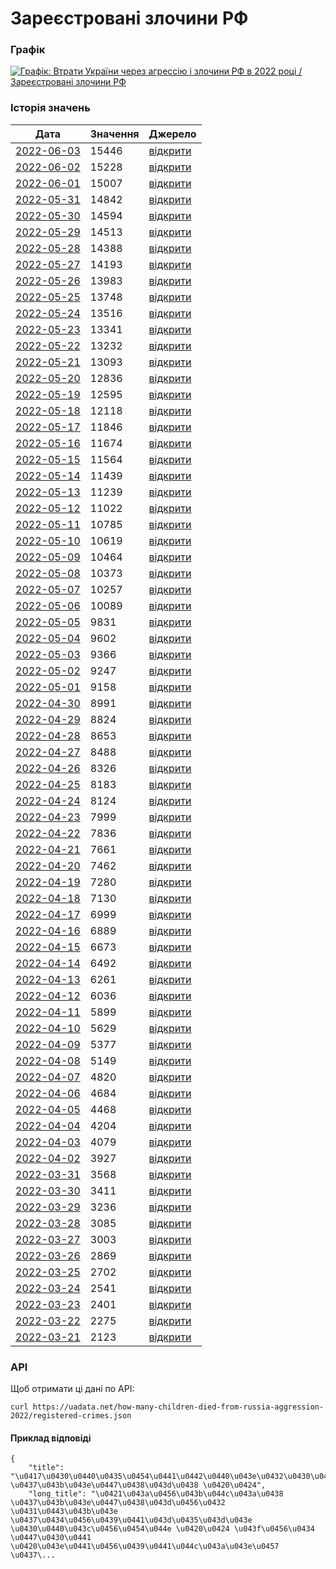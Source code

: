 # Зареєстровані злочини РФ
### Графік
[ ![Графік: Втрати України через агрессію і злочини РФ в 2022 році / Зареєстровані злочини РФ](https://uadata.net/screen?459633&u=%2Fhow-many-children-died-from-russia-aggression-2022%2Fregistered-crimes) ](https://uadata.net/how-many-children-died-from-russia-aggression-2022/registered-crimes)

### Історія значень
| Дата | Значення | Джерело |
|---|---|---|
| [2022-06-03](https://uadata.net/how-many-children-died-from-russia-aggression-2022/registered-crimes/2022-06-03+08%3A23%3A57) | 15446 | [відкрити](https://www.gp.gov.ua/storage/uploads/597ffeb2-28be-4f0e-bfe2-2768d8b316cb/warcrime-03062022ua.jpg) |
| [2022-06-02](https://uadata.net/how-many-children-died-from-russia-aggression-2022/registered-crimes/2022-06-02+11%3A36%3A03) | 15228 | [відкрити](https://www.gp.gov.ua/storage/uploads/0df50a2f-b09b-4acd-ab98-ccc7d5ec7c1b/warcrime-02062022ua.jpg) |
| [2022-06-01](https://uadata.net/how-many-children-died-from-russia-aggression-2022/registered-crimes/2022-06-01+06%3A44%3A14) | 15007 | [відкрити](https://www.gp.gov.ua/storage/uploads/a9840353-69f0-42ef-b03e-03cc52d8b6ac/warcrime-01062022ua.jpg) |
| [2022-05-31](https://uadata.net/how-many-children-died-from-russia-aggression-2022/registered-crimes/2022-05-31+09%3A39%3A54) | 14842 | [відкрити](https://www.gp.gov.ua/storage/uploads/fa464778-c46c-4add-b446-0b20627cfde9/warcrime-31052022ua.jpg) |
| [2022-05-30](https://uadata.net/how-many-children-died-from-russia-aggression-2022/registered-crimes/2022-05-30+08%3A32%3A08) | 14594 | [відкрити](https://www.gp.gov.ua/storage/uploads/ce92ebd2-912a-400f-adab-e10e13d44ea4/warcrime-30052022ua.jpg) |
| [2022-05-29](https://uadata.net/how-many-children-died-from-russia-aggression-2022/registered-crimes/2022-05-29+08%3A55%3A06) | 14513 | [відкрити](https://www.gp.gov.ua/storage/uploads/3db0a616-eec0-4d70-a8cb-142d6a129788/warcrime-29052022ua.jpg) |
| [2022-05-28](https://uadata.net/how-many-children-died-from-russia-aggression-2022/registered-crimes/2022-05-28+11%3A05%3A25) | 14388 | [відкрити](https://www.gp.gov.ua/storage/uploads/e38ee9d0-f7b7-4517-a995-917e5d6e7e0d/warcrime-28052022ua.jpg) |
| [2022-05-27](https://uadata.net/how-many-children-died-from-russia-aggression-2022/registered-crimes/2022-05-27+17%3A21%3A07) | 14193 | [відкрити](https://www.gp.gov.ua/storage/uploads/6295eb8f-a960-468d-a2cd-6a2e6a4310d0/warcrime-27052022ua.jpg) |
| [2022-05-26](https://uadata.net/how-many-children-died-from-russia-aggression-2022/registered-crimes/2022-05-26+08%3A00%3A33) | 13983 | [відкрити](https://www.gp.gov.ua/storage/uploads/73f85b57-924d-4eca-9189-3de1adb93eff/warcrime-26052022ua.jpg) |
| [2022-05-25](https://uadata.net/how-many-children-died-from-russia-aggression-2022/registered-crimes/2022-05-25+07%3A58%3A28) | 13748 | [відкрити](https://www.gp.gov.ua/storage/uploads/2554fe1d-349c-466d-a2fa-72413977fe56/warcrime-25052022ua.jpg) |
| [2022-05-24](https://uadata.net/how-many-children-died-from-russia-aggression-2022/registered-crimes/2022-05-24+11%3A19%3A51) | 13516 | [відкрити](https://www.gp.gov.ua/storage/uploads/98276e98-b416-4dac-ab8e-7b984c14ff1d/warcrime-23052022ua.jpg) |
| [2022-05-23](https://uadata.net/how-many-children-died-from-russia-aggression-2022/registered-crimes/2022-05-23+07%3A11%3A36) | 13341 | [відкрити](https://www.gp.gov.ua/storage/uploads/b2f0b927-4c5b-4c1e-80b9-0eaf8547a526/warcrime-23052022ua.jpg) |
| [2022-05-22](https://uadata.net/how-many-children-died-from-russia-aggression-2022/registered-crimes/2022-05-22+06%3A36%3A09) | 13232 | [відкрити](https://www.gp.gov.ua/storage/uploads/ad04446b-f4e2-4d07-a442-9896048f1013/warcrime-22052022ua.jpg) |
| [2022-05-21](https://uadata.net/how-many-children-died-from-russia-aggression-2022/registered-crimes/2022-05-21+07%3A08%3A13) | 13093 | [відкрити](https://www.gp.gov.ua/storage/uploads/d9035f56-4f5b-4fb3-834d-53f4e0b3f288/warcrime-21052022ua.jpg) |
| [2022-05-20](https://uadata.net/how-many-children-died-from-russia-aggression-2022/registered-crimes/2022-05-20+09%3A11%3A26) | 12836 | [відкрити](https://www.gp.gov.ua/storage/uploads/729ce70d-1f0e-46ab-9c31-67316c41c423/warcrime-20052022ua.jpg) |
| [2022-05-19](https://uadata.net/how-many-children-died-from-russia-aggression-2022/registered-crimes/2022-05-19+06%3A35%3A42) | 12595 | [відкрити](https://www.gp.gov.ua/storage/uploads/f157bcd0-aa9f-4e71-9a59-d6c4451486fc/warcrime-19052022ua.jpg) |
| [2022-05-18](https://uadata.net/how-many-children-died-from-russia-aggression-2022/registered-crimes/2022-05-18+06%3A58%3A14) | 12118 | [відкрити](https://www.gp.gov.ua/storage/uploads/551cfb50-48ba-42d6-9824-8afd86c68eb7/warcrime-18052022ua.jpg) |
| [2022-05-17](https://uadata.net/how-many-children-died-from-russia-aggression-2022/registered-crimes/2022-05-17+09%3A03%3A27) | 11846 | [відкрити](https://www.gp.gov.ua/storage/uploads/17eb2a64-fee8-4e10-9482-d9bccf3f209d/warcrime-17052022ua.jpg) |
| [2022-05-16](https://uadata.net/how-many-children-died-from-russia-aggression-2022/registered-crimes/2022-05-16+08%3A55%3A47) | 11674 | [відкрити](https://www.gp.gov.ua/storage/uploads/b1ce2209-15b4-430d-b816-dd69c190a4a8/warcrime-16052022ua.jpg) |
| [2022-05-15](https://uadata.net/how-many-children-died-from-russia-aggression-2022/registered-crimes/2022-05-15+09%3A22%3A37) | 11564 | [відкрити](https://www.gp.gov.ua/storage/uploads/9d4f9480-13f5-4cee-a0e6-904b51a3e977/warcrime-15052022ua.jpg) |
| [2022-05-14](https://uadata.net/how-many-children-died-from-russia-aggression-2022/registered-crimes/2022-05-14+09%3A27%3A14) | 11439 | [відкрити](https://www.gp.gov.ua/storage/uploads/dfbae14a-13e3-4876-bed1-aee4e7ea03aa/warcrime-14052022ua.jpg) |
| [2022-05-13](https://uadata.net/how-many-children-died-from-russia-aggression-2022/registered-crimes/2022-05-13+10%3A08%3A41) | 11239 | [відкрити](https://www.gp.gov.ua/storage/uploads/14f983ee-4de0-4a27-8b69-2ccd22e0a9b4/warcrime-13052022ua.jpg) |
| [2022-05-12](https://uadata.net/how-many-children-died-from-russia-aggression-2022/registered-crimes/2022-05-12+10%3A23%3A15) | 11022 | [відкрити](https://www.gp.gov.ua/storage/uploads/e27898a6-c562-44f4-9da4-d4d1cee03087/warcrime-12052022ua.jpg) |
| [2022-05-11](https://uadata.net/how-many-children-died-from-russia-aggression-2022/registered-crimes/2022-05-11+09%3A32%3A31) | 10785 | [відкрити](https://www.gp.gov.ua/storage/uploads/e9f1c98d-dab7-4f39-b721-71f09a239d7b/warcrime-11052022ua.jpg) |
| [2022-05-10](https://uadata.net/how-many-children-died-from-russia-aggression-2022/registered-crimes/2022-05-10+12%3A44%3A17) | 10619 | [відкрити](https://www.gp.gov.ua/storage/uploads/53714eae-644b-4f16-af06-97af7066a84d/warcrime-10052022ua.jpg) |
| [2022-05-09](https://uadata.net/how-many-children-died-from-russia-aggression-2022/registered-crimes/2022-05-09+10%3A15%3A26) | 10464 | [відкрити](https://www.gp.gov.ua/storage/uploads/6339dcae-41c4-46cd-bb6c-5595e8e8320e/warcrime-09052022ua.jpg) |
| [2022-05-08](https://uadata.net/how-many-children-died-from-russia-aggression-2022/registered-crimes/2022-05-08+10%3A39%3A37) | 10373 | [відкрити](https://www.gp.gov.ua/storage/uploads/9243141c-e0f8-41d8-84ad-e35cc08c4a8f/warcrime-08052022ua.jpg) |
| [2022-05-07](https://uadata.net/how-many-children-died-from-russia-aggression-2022/registered-crimes/2022-05-07+10%3A14%3A49) | 10257 | [відкрити](https://www.gp.gov.ua/storage/uploads/1c0a43d8-30ca-4de5-9fd7-84660f314386/warcrime-07052022ua.jpg) |
| [2022-05-06](https://uadata.net/how-many-children-died-from-russia-aggression-2022/registered-crimes/2022-05-06+11%3A33%3A18) | 10089 | [відкрити](https://www.gp.gov.ua/storage/uploads/94b8ee01-0176-4df4-9cf0-3fd6a7eca713/warcrime-06052022ua.jpg) |
| [2022-05-05](https://uadata.net/how-many-children-died-from-russia-aggression-2022/registered-crimes/2022-05-05+10%3A25%3A01) | 9831 | [відкрити](https://www.gp.gov.ua/storage/uploads/42f49518-d6ce-4ff4-90e4-bee9b76100d7/warcrime-05052022ua.jpg) |
| [2022-05-04](https://uadata.net/how-many-children-died-from-russia-aggression-2022/registered-crimes/2022-05-04+10%3A18%3A47) | 9602 | [відкрити](https://www.gp.gov.ua/storage/uploads/03653148-c6f0-429a-b6de-2da10d72b55a/warcrime-04052022ua.jpg) |
| [2022-05-03](https://uadata.net/how-many-children-died-from-russia-aggression-2022/registered-crimes/2022-05-03+11%3A32%3A24) | 9366 | [відкрити](https://www.gp.gov.ua/storage/uploads/8bbee9de-55b4-4910-8e51-d2d3530039b0/warcrime-03052022ua.jpg) |
| [2022-05-02](https://uadata.net/how-many-children-died-from-russia-aggression-2022/registered-crimes/2022-05-02+09%3A44%3A51) | 9247 | [відкрити](https://www.gp.gov.ua/storage/uploads/ace13d0f-76df-484f-b168-ceea8821d565/warcrime-02052022ua.jpg) |
| [2022-05-01](https://uadata.net/how-many-children-died-from-russia-aggression-2022/registered-crimes/2022-05-01+09%3A11%3A00) | 9158 | [відкрити](https://www.gp.gov.ua/storage/uploads/23b2ad7d-eec5-489b-9010-e2f07d078461/warcrime-01052022ua.jpg) |
| [2022-04-30](https://uadata.net/how-many-children-died-from-russia-aggression-2022/registered-crimes/2022-04-30+10%3A24%3A07) | 8991 | [відкрити](https://www.gp.gov.ua/storage/uploads/eaea03e4-0319-4cdd-868d-57a23e7d0307/warcrime-30042022ua.jpg) |
| [2022-04-29](https://uadata.net/how-many-children-died-from-russia-aggression-2022/registered-crimes/2022-04-29+08%3A39%3A38) | 8824 | [відкрити](https://www.gp.gov.ua/storage/uploads/471bde9f-f257-4b85-9d58-61fde93ed153/warcrime-29042022ua.jpg) |
| [2022-04-28](https://uadata.net/how-many-children-died-from-russia-aggression-2022/registered-crimes/2022-04-28+10%3A29%3A59) | 8653 | [відкрити](https://www.gp.gov.ua/storage/uploads/9d57ba8a-6aaa-47c6-8893-8343c8e53688/warcrime-28042022ua.jpg) |
| [2022-04-27](https://uadata.net/how-many-children-died-from-russia-aggression-2022/registered-crimes/2022-04-27+21%3A49%3A52) | 8488 | [відкрити](https://www.gp.gov.ua/storage/uploads/15b059a3-2a93-4059-b281-85d35121d997/warcrime-27042022ua.jpg) |
| [2022-04-26](https://uadata.net/how-many-children-died-from-russia-aggression-2022/registered-crimes/2022-04-26+10%3A42%3A18) | 8326 | [відкрити](https://www.gp.gov.ua/storage/uploads/20dfa11a-c0c6-4d10-8579-f72c0ad6798b/warcrime-26042022ua.jpg) |
| [2022-04-25](https://uadata.net/how-many-children-died-from-russia-aggression-2022/registered-crimes/2022-04-25+09%3A37%3A53) | 8183 | [відкрити](https://www.gp.gov.ua/storage/uploads/aa2c190e-63bd-47f2-bc41-be328a434bb6/warcrime-25042022ua.jpg) |
| [2022-04-24](https://uadata.net/how-many-children-died-from-russia-aggression-2022/registered-crimes/2022-04-24+15%3A16%3A27) | 8124 | [відкрити](https://www.gp.gov.ua/storage/uploads/fd9bdef9-b909-412a-9720-417fed3e770c/warcrime-24042022ua.jpg) |
| [2022-04-23](https://uadata.net/how-many-children-died-from-russia-aggression-2022/registered-crimes/2022-04-23+11%3A24%3A14) | 7999 | [відкрити](https://www.gp.gov.ua/storage/uploads/e84c7d5e-0bae-43d8-8482-df47eafe1b50/warcrime-23042022ua.jpg) |
| [2022-04-22](https://uadata.net/how-many-children-died-from-russia-aggression-2022/registered-crimes/2022-04-22+12%3A09%3A46) | 7836 | [відкрити](https://www.gp.gov.ua/storage/uploads/c05b46ac-427a-4187-93db-4538a8ed1321/warcrime-22042022ua.jpg) |
| [2022-04-21](https://uadata.net/how-many-children-died-from-russia-aggression-2022/registered-crimes/2022-04-21+10%3A51%3A22) | 7661 | [відкрити](https://www.gp.gov.ua/storage/uploads/565bd3f8-5061-43fa-b678-12fab4d64cb0/warcrime-21042022ua.jpg) |
| [2022-04-20](https://uadata.net/how-many-children-died-from-russia-aggression-2022/registered-crimes/2022-04-20+12%3A55%3A09) | 7462 | [відкрити](https://www.gp.gov.ua/storage/uploads/c3dcf583-690a-4bc1-a1ee-00c906267070/warcrime-20042022ua.jpg) |
| [2022-04-19](https://uadata.net/how-many-children-died-from-russia-aggression-2022/registered-crimes/2022-04-19+11%3A04%3A26) | 7280 | [відкрити](https://www.gp.gov.ua/storage/uploads/883815d7-3ca4-4f1c-9314-a819aa197f9d/warcrime-19042022ua.jpg) |
| [2022-04-18](https://uadata.net/how-many-children-died-from-russia-aggression-2022/registered-crimes/2022-04-18+11%3A07%3A06) | 7130 | [відкрити](https://www.gp.gov.ua/storage/uploads/f85338f2-324b-4067-839c-bce69ea01545/warcrime-18042022ua.jpg) |
| [2022-04-17](https://uadata.net/how-many-children-died-from-russia-aggression-2022/registered-crimes/2022-04-17+11%3A08%3A30) | 6999 | [відкрити](https://www.facebook.com/100064585280174/posts/351983286964511/) |
| [2022-04-16](https://uadata.net/how-many-children-died-from-russia-aggression-2022/registered-crimes/2022-04-16+13%3A40%3A19) | 6889 | [відкрити](https://www.gp.gov.ua/storage/uploads/131c1f27-6b22-4358-a860-b05119ff057f/warcrime-16042022ua.jpg) |
| [2022-04-15](https://uadata.net/how-many-children-died-from-russia-aggression-2022/registered-crimes/2022-04-15+09%3A58%3A09) | 6673 | [відкрити](https://www.gp.gov.ua/storage/uploads/41fe76df-d0b1-418d-9bfc-c3e0d65c425f/warcrime-15042022ua.jpg) |
| [2022-04-14](https://uadata.net/how-many-children-died-from-russia-aggression-2022/registered-crimes/2022-04-14+12%3A25%3A46) | 6492 | [відкрити](https://www.gp.gov.ua/storage/uploads/337e014b-6ed7-4e64-b58f-f5677eaaabf5/warcrime-14042022ua.jpg) |
| [2022-04-13](https://uadata.net/how-many-children-died-from-russia-aggression-2022/registered-crimes/2022-04-13+12%3A37%3A03) | 6261 | [відкрити](https://www.gp.gov.ua/storage/uploads/554f39b4-c760-4a80-a61c-2c6ad565d369/warcrime-13042022ua.jpg) |
| [2022-04-12](https://uadata.net/how-many-children-died-from-russia-aggression-2022/registered-crimes/2022-04-12+12%3A09%3A44) | 6036 | [відкрити](https://www.gp.gov.ua/storage/uploads/f5c5f576-bb43-4e73-892e-243cadfb3a99/warcrime-12042022ua.jpg) |
| [2022-04-11](https://uadata.net/how-many-children-died-from-russia-aggression-2022/registered-crimes/2022-04-11+12%3A08%3A53) | 5899 | [відкрити](https://www.gp.gov.ua/storage/uploads/e91a7a34-e4d2-42d4-8ebd-1d6b6843b6ee/warcrime-11042022ua.jpg) |
| [2022-04-10](https://uadata.net/how-many-children-died-from-russia-aggression-2022/registered-crimes/2022-04-10+09%3A30%3A37) | 5629 | [відкрити](https://www.gp.gov.ua/storage/uploads/0293c1af-3d9e-4fb7-b5e1-681311cb5768/warcrime-10042022ua.jpg) |
| [2022-04-09](https://uadata.net/how-many-children-died-from-russia-aggression-2022/registered-crimes/2022-04-09+12%3A14%3A23) | 5377 | [відкрити](https://www.gp.gov.ua/storage/uploads/7ed36207-c215-4def-ad12-3a5f7d9e4f69/warcrime-09042022ua.jpg) |
| [2022-04-08](https://uadata.net/how-many-children-died-from-russia-aggression-2022/registered-crimes/2022-04-08+20%3A32%3A43) | 5149 | [відкрити](https://www.gp.gov.ua/storage/uploads/e5ac23e0-a134-4477-bcc5-daea5dc80015/warcrime-08042022ua.jpg) |
| [2022-04-07](https://uadata.net/how-many-children-died-from-russia-aggression-2022/registered-crimes/2022-04-07+13%3A47%3A04) | 4820 | [відкрити](https://www.gp.gov.ua/storage/uploads/3e9333ae-ef84-414f-97bf-7a01d92627a3/warcrime-07042022ua.jpg) |
| [2022-04-06](https://uadata.net/how-many-children-died-from-russia-aggression-2022/registered-crimes/2022-04-06+15%3A38%3A54) | 4684 | [відкрити](https://www.gp.gov.ua/storage/uploads/bc078a40-6ba4-42bb-8ddb-3e5d4a9d79f7/warcrime-06042022ua.jpg) |
| [2022-04-05](https://uadata.net/how-many-children-died-from-russia-aggression-2022/registered-crimes/2022-04-05+14%3A44%3A28) | 4468 | [відкрити](https://www.gp.gov.ua/storage/uploads/c61eb4e6-5209-44b5-b1e0-86395db8132a/warcrime-05042022ua.jpg) |
| [2022-04-04](https://uadata.net/how-many-children-died-from-russia-aggression-2022/registered-crimes/2022-04-04+15%3A38%3A53) | 4204 | [відкрити](https://www.gp.gov.ua/storage/uploads/9a897aef-ad20-47df-8487-eb4dd2ea1828/warcrime-03042022ua.jpg) |
| [2022-04-03](https://uadata.net/how-many-children-died-from-russia-aggression-2022/registered-crimes/2022-04-03+12%3A24%3A21) | 4079 | [відкрити](https://www.gp.gov.ua/storage/uploads/9a897aef-ad20-47df-8487-eb4dd2ea1828/warcrime-03042022ua.jpg) |
| [2022-04-02](https://uadata.net/how-many-children-died-from-russia-aggression-2022/registered-crimes/2022-04-02+11%3A15%3A44) | 3927 | [відкрити](https://www.gp.gov.ua/) |
| [2022-03-31](https://uadata.net/how-many-children-died-from-russia-aggression-2022/registered-crimes/2022-03-31+12%3A14%3A33) | 3568 | [відкрити](https://www.gp.gov.ua/storage/uploads/4212adcf-7322-4365-b5a4-0a720576b868/warcrime-31032022ua.jpg) |
| [2022-03-30](https://uadata.net/how-many-children-died-from-russia-aggression-2022/registered-crimes/2022-03-30+09%3A36%3A32) | 3411 | [відкрити](https://www.gp.gov.ua/storage/uploads/22e73485-b269-4f92-a2dc-3741ddbc4f55/warcrime-30032022ua.jpg) |
| [2022-03-29](https://uadata.net/how-many-children-died-from-russia-aggression-2022/registered-crimes/2022-03-29+11%3A02%3A29) | 3236 | [відкрити](https://www.gp.gov.ua/storage/uploads/011d2b3a-12d6-4ca8-b925-d732264e7f03/warcrime-29032022ua.jpg) |
| [2022-03-28](https://uadata.net/how-many-children-died-from-russia-aggression-2022/registered-crimes/2022-03-28+12%3A46%3A07) | 3085 | [відкрити](https://www.gp.gov.ua/storage/uploads/37115a11-296d-445e-9368-1d24367f798e/warcrime-28032022ua.jpg) |
| [2022-03-27](https://uadata.net/how-many-children-died-from-russia-aggression-2022/registered-crimes/2022-03-27+09%3A50%3A17) | 3003 | [відкрити](https://www.gp.gov.ua/storage/uploads/7f770225-6d6c-4554-ac02-c4671e84d8b4/warcrime-27032022ua.jpg) |
| [2022-03-26](https://uadata.net/how-many-children-died-from-russia-aggression-2022/registered-crimes/2022-03-26+12%3A46%3A41) | 2869 | [відкрити](https://www.gp.gov.ua/storage/uploads/a80ff9a4-998b-42d5-be44-1df19452f3d0/warcrime-26032022ua.jpg) |
| [2022-03-25](https://uadata.net/how-many-children-died-from-russia-aggression-2022/registered-crimes/2022-03-25+09%3A14%3A51) | 2702 | [відкрити](https://www.gp.gov.ua/storage/uploads/435a24f3-d97d-486a-a3c2-745fb44b639d/warcrime-25032022ua.jpg) |
| [2022-03-24](https://uadata.net/how-many-children-died-from-russia-aggression-2022/registered-crimes/2022-03-24+12%3A47%3A22) | 2541 | [відкрити](https://www.gp.gov.ua/storage/uploads/f20d2d70-5e72-4d1f-8a23-86d97fd63b1e/warcrime-24032022ua.jpg) |
| [2022-03-23](https://uadata.net/how-many-children-died-from-russia-aggression-2022/registered-crimes/2022-03-23+22%3A48%3A39) | 2401 | [відкрити](https://web.archive.org/web/20220323063121im_/https://www.gp.gov.ua/storage/uploads/2e56a733-753c-40d4-a9e6-90aa9827b210/warcrime-23032022ua.jpg) |
| [2022-03-22](https://uadata.net/how-many-children-died-from-russia-aggression-2022/registered-crimes/2022-03-22+22%3A39%3A35) | 2275 | [відкрити](https://web.archive.org/web/20220322062952im_/https://www.gp.gov.ua/storage/uploads/b8d15243-a4bd-4fa5-a3b9-26fb89f25423/warcrime-22032022ua.jpg) |
| [2022-03-21](https://uadata.net/how-many-children-died-from-russia-aggression-2022/registered-crimes/2022-03-21+22%3A49%3A40) | 2123 | [відкрити](https://web.archive.org/web/20220321183921im_/https://www.gp.gov.ua/storage/uploads/be259ba9-bb18-4b5f-92c0-b16f8474504d/warcrime-21032022ua.jpg) |
### API
Щоб отримати ці дані по API:
```
curl https://uadata.net/how-many-children-died-from-russia-aggression-2022/registered-crimes.json
```
#### Приклад відповіді 
```
{
    "title": "\u0417\u0430\u0440\u0435\u0454\u0441\u0442\u0440\u043e\u0432\u0430\u043d\u0456 \u0437\u043b\u043e\u0447\u0438\u043d\u0438 \u0420\u0424",
    "long_title": "\u0421\u043a\u0456\u043b\u044c\u043a\u0438 \u0437\u043b\u043e\u0447\u0438\u043d\u0456\u0432 \u0431\u0443\u043b\u043e \u0437\u0434\u0456\u0439\u0441\u043d\u0435\u043d\u043e \u0430\u0440\u043c\u0456\u0454\u044e \u0420\u0424 \u043f\u0456\u0434 \u0447\u0430\u0441 \u0420\u043e\u0441\u0456\u0439\u0441\u044c\u043a\u043e\u0457 \u0437\...
```